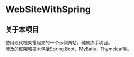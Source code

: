 # WebSiteWithSpring

关于本项目
-----------
使用现代框架搭起来的一个示例网站。纯属练手项目。  
涉及的框架和技术包括Spring Boot、MyBatis、Thymeleaf等。